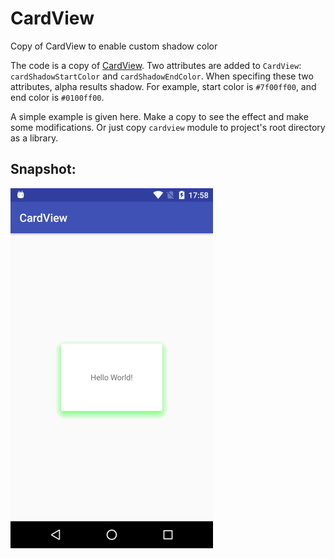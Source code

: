 # CardView
Copy of CardView to enable custom shadow color

The code is a copy of [CardView][1]. Two attributes are added to `CardView`: `cardShadowStartColor` and `cardShadowEndColor`. 
When specifing these two attributes, alpha results shadow. For example, start color is `#7f00ff00`, and end color is `#0100ff00`.

A simple example is given here. Make a copy to see the effect and make some modifications. Or just copy `cardview` module to project's root directory as
a library.

## Snapshot:

![](example/example.png?raw=true)


[1]: https://android.googlesource.com/platform/frameworks/support/+/master/v7/cardview?autodive=0%2F
